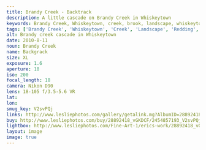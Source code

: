 ```yaml
---
title: Brandy Creek - Backtrack
description: A little cascade on Brandy Creek in Whiskeytown
keywords: Brandy Creek, Whiskeytown, creek, brook, landscape, whiskeytown
tags: ['Brandy Creek', 'Whiskeytown', 'Creek', 'Landscape', 'Redding', 'California']
alt: Brandy creek cascade in Whiskeytown
date: 2010-8-11
noun: Brandy Creek
name: Backgrack
size: XL
exposure: 1.6
aperture: 18
iso: 200
focal_length: 18
camera: Nikon D90
lens: 18-105 f/3.5-5.6 VR
lat: 
lon: 
smug_key: V2svPQj
links: http://www.lesliephotos.com/gallery/getalink.mg?AlbumID=28892418&AlbumKey=vGKDCF&ImageID=2454857193&ImageKey=V2svPQj&how=forum&Page=1
buy: http://www.lesliephotos.com/buy/28892418_vGKDCF/2454857193_V2svPQj/
lightbox: http://www.lesliephotos.com/Fine-Art-1/erics-work/28892418_vGKDCF#!i=2454857193&k=V2svPQj&lb=1&s=A
layout: image
image: true
---
```

